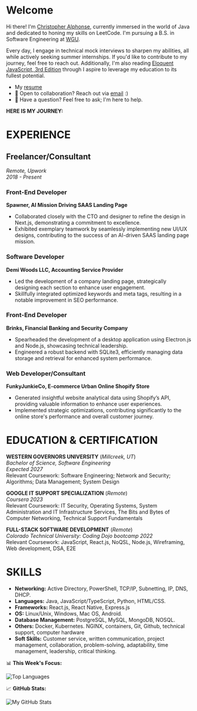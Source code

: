 # Welcome

Hi there! I'm [Christopher Alphonse](https://christopheralphonse.com), currently immersed in the world of Java and dedicated to honing my skills on LeetCode. I'm pursuing a B.S. in Software Engineering at [WGU](https://www.wgu.edu/online-it-degrees/software-engineering-bachelors-program.html#_).

Every day, I engage in technical mock interviews to sharpen my abilities, all while actively seeking summer internships. If you'd like to contribute to my journey, feel free to reach out. Additionally, I'm also reading [Eloquent JavaScript, 3rd Edition](https://www.amazon.com/Eloquent-JavaScript-3rd-Introduction-Programming/dp/1593279507) through I aspire to leverage my education to its fullest potential.
<br/>

- My [resume](./Chistopher_Alphonse_Resume.pdf)
- 💼 Open to collaboration? Reach out via [email](mailto:chris.freelance.dev@gmail.com) :)
- 💬 Have a question? Feel free to ask; I'm here to help.

**HERE IS MY JOURNEY:**

# EXPERIENCE

## Freelancer/Consultant
*Remote, Upwork*  
*2018 - Present*

### Front-End Developer
**Spawner, AI Mission Driving SAAS Landing Page**
- Collaborated closely with the CTO and designer to refine the design in Next.js, demonstrating a commitment to excellence.
- Exhibited exemplary teamwork by seamlessly implementing new UI/UX designs, contributing to the success of an AI-driven SAAS landing page mission.

### Software Developer
**Demi Woods LLC, Accounting Service Provider**
- Led the development of a company landing page, strategically designing each section to enhance user engagement.
- Skillfully integrated optimized keywords and meta tags, resulting in a notable improvement in SEO performance.

### Front-End Developer
**Brinks, Financial Banking and Security Company**
- Spearheaded the development of a desktop application using Electron.js and Node.js, showcasing technical leadership.
- Engineered a robust backend with SQLite3, efficiently managing data storage and retrieval for enhanced system performance.

### Web Developer/Consultant
**FunkyJunkieCo, E-commerce Urban Online Shopify Store**
- Generated insightful website analytical data using Shopify’s API, providing valuable information to enhance user experiences.
- Implemented strategic optimizations, contributing significantly to the online store's performance and overall customer journey.


# EDUCATION & CERTIFICATION

**WESTERN GOVERNORS UNIVERSITY** (*Millcreek, UT*)  
*Bachelor of Science, Software Engineering*  
*Expected 2027*  
Relevant Coursework: Software Engineering; Network and Security; Algorithms; Data Management; System Design

**GOOGLE IT SUPPORT SPECIALIZATION** (*Remote*)  
*Coursera 2023*  
Relevant Coursework: IT Security, Operating Systems, System Administration and IT Infrastructure Services, The Bits and Bytes of Computer Networking, Technical Support Fundamentals

**FULL-STACK SOFTWARE DEVELOPMENT** (*Remote*)  
*Colorado Technical University: Coding Dojo bootcamp 2022*  
Relevant Coursework: JavaScript, React.js, NoQSL, Node.js, Wireframing, Web development, DSA, E2E

# SKILLS

- **Networking:** Active Directory, PowerShell, TCP/IP, Subnetting, IP, DNS, DHCP.
- **Languages:** Java, JavaScript/TypeScript, Python, HTML/CSS.
- **Frameworks:** React.js, React Native, Express.js
- **OS:** Linux/Unix, Windows, Mac OS, Android.
- **Database Management:** PostgreSQL, MySQL, MongoDB, NOSQL.
- **Others:** Docker, Kubernetes. NGINX, containers, Git, Github, technical support, computer hardware
- **Soft Skills:** Customer service, written communication, project management, collaboration, problem-solving, adaptability, time management, leadership, critical thinking.


📊 **This Week's Focus:**


![Top Languages](https://github-readme-stats.vercel.app/api/top-langs/?username=christopherAlphonse&hide=css,scss,html&theme=radical)



📈 **GitHub Stats:**

![My GitHub Stats](https://github-readme-stats.vercel.app/api?username=christopheralphonse&show_icons=true&theme=radical)
